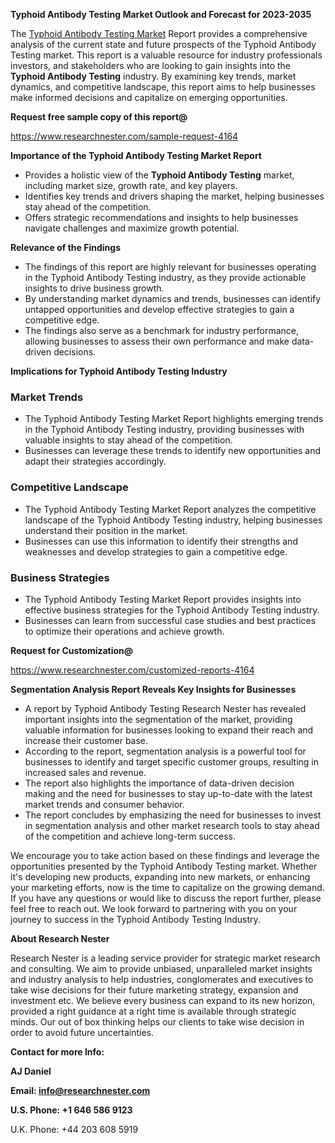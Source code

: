 ﻿<a name="_hlk168498031"></a><a name="_hlk168570615"></a>**Typhoid Antibody Testing Market Outlook and Forecast for 2023-2035**

The [Typhoid Antibody Testing Market](https://www.researchnester.com/reports/typhoid-antibody-testing-market/4164) Report provides a comprehensive analysis of the current state and future prospects of the Typhoid Antibody Testing market. This report is a valuable resource for industry professionals investors, and stakeholders who are looking to gain insights into the **Typhoid Antibody Testing** industry. By examining key trends, market dynamics, and competitive landscape, this report aims to help businesses make informed decisions and capitalize on emerging opportunities.

**Request free sample copy of this report@**

<https://www.researchnester.com/sample-request-4164> 

**Importance of the Typhoid Antibody Testing Market Report**

- Provides a holistic view of the **Typhoid Antibody Testing** market, including market size, growth rate, and key players.
- Identifies key trends and drivers shaping the market, helping businesses stay ahead of the competition.
- Offers strategic recommendations and insights to help businesses navigate challenges and maximize growth potential.

**Relevance of the Findings**

- The findings of this report are highly relevant for businesses operating in the Typhoid Antibody Testing industry, as they provide actionable insights to drive business growth.
- By understanding market dynamics and trends, businesses can identify untapped opportunities and develop effective strategies to gain a competitive edge.
- The findings also serve as a benchmark for industry performance, allowing businesses to assess their own performance and make data-driven decisions.

**Implications for Typhoid Antibody Testing Industry**
### **Market Trends**
- The Typhoid Antibody Testing Market Report highlights emerging trends in the Typhoid Antibody Testing industry, providing businesses with valuable insights to stay ahead of the competition.
- Businesses can leverage these trends to identify new opportunities and adapt their strategies accordingly.
### **Competitive Landscape**
- The Typhoid Antibody Testing Market Report analyzes the competitive landscape of the Typhoid Antibody Testing industry, helping businesses understand their position in the market.
- Businesses can use this information to identify their strengths and weaknesses and develop strategies to gain a competitive edge.
### **Business Strategies**
- The Typhoid Antibody Testing Market Report provides insights into effective business strategies for the Typhoid Antibody Testing industry.
- Businesses can learn from successful case studies and best practices to optimize their operations and achieve growth.

**Request for Customization@**

<https://www.researchnester.com/customized-reports-4164> 

**Segmentation Analysis Report Reveals Key Insights for Businesses**

- A report by Typhoid Antibody Testing Research Nester has revealed important insights into the segmentation of the market, providing valuable information for businesses looking to expand their reach and increase their customer base.
- According to the report, segmentation analysis is a powerful tool for businesses to identify and target specific customer groups, resulting in increased sales and revenue.
- The report also highlights the importance of data-driven decision making and the need for businesses to stay up-to-date with the latest market trends and consumer behavior.
- The report concludes by emphasizing the need for businesses to invest in segmentation analysis and other market research tools to stay ahead of the competition and achieve long-term success.

We encourage you to take action based on these findings and leverage the opportunities presented by the Typhoid Antibody Testing market. Whether it's developing new products, expanding into new markets, or enhancing your marketing efforts, now is the time to capitalize on the growing demand. If you have any questions or would like to discuss the report further, please feel free to reach out. We look forward to partnering with you on your journey to success in the Typhoid Antibody Testing Industry.

**About Research Nester**

Research Nester is a leading service provider for strategic market research and consulting. We aim to provide unbiased, unparalleled market insights and industry analysis to help industries, conglomerates and executives to take wise decisions for their future marketing strategy, expansion and investment etc. We believe every business can expand to its new horizon, provided a right guidance at a right time is available through strategic minds. Our out of box thinking helps our clients to take wise decision in order to avoid future uncertainties.

**Contact for more Info:**

**AJ Daniel**

**Email: info@researchnester.com**

**U.S. Phone: +1 646 586 9123**

U.K. Phone: +44 203 608 5919



